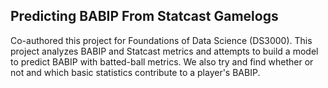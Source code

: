 ## Predicting BABIP From Statcast Gamelogs

Co-authored this project for Foundations of Data Science (DS3000). This project analyzes BABIP and Statcast metrics and attempts to build a model to predict BABIP with batted-ball metrics. We also try and find whether or not and which basic statistics contribute to a player's BABIP.
